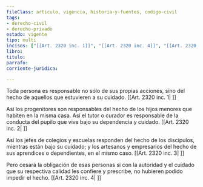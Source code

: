 ```yaml
---
fileClass: articulo, vigencia, historia-y-fuentes, codigo-civil
tags:
- derecho-civil
- derecho-privado
estado: vigente
tipo: multi
incisos: ["[[Art. 2320 inc. 1]]", "[[Art. 2320 inc. 4]]", "[[Art. 2320 inc. 3]]", "[[Art. 2320 inc. 2]]"]
libro:
titulo:
parrafo:
corriente-juridica:

---
```

Toda persona es responsable no sólo de sus propias acciones, sino del hecho de aquellos que estuvieren a su cuidado. [[Art. 2320 inc. 1| ]]

Así los progenitores son responsables del hecho de los hijos menores que habiten en la misma casa. Así el tutor o curador es responsable de la conducta del pupilo que vive bajo su dependencia y cuidado. [[Art. 2320 inc. 2| ]]

Así los jefes de colegios y escuelas responden del hecho de los discípulos, mientras están bajo su cuidado; y los artesanos y empresarios del hecho de sus aprendices o dependientes, en el mismo caso. [[Art. 2320 inc. 3| ]]

Pero cesará la obligación de esas personas si con la autoridad y el cuidado que su respectiva calidad les confiere y prescribe, no hubieren podido impedir el hecho. [[Art. 2320 inc. 4| ]]